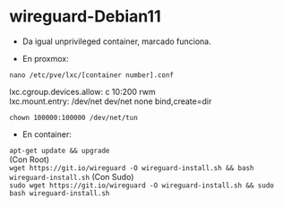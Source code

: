 # wireguard-Debian11

* Da igual unprivileged container, marcado funciona.

* En proxmox:

`nano /etc/pve/lxc/[container number].conf`
              
lxc.cgroup.devices.allow: c 10:200 rwm  
lxc.mount.entry: /dev/net dev/net none bind,create=dir

                
`chown 100000:100000 /dev/net/tun`

* En container:

`apt-get update && upgrade`  
(Con Root)  
`wget https://git.io/wireguard -O wireguard-install.sh && bash wireguard-install.sh`
(Con Sudo)  
`sudo wget https://git.io/wireguard -O wireguard-install.sh && sudo bash wireguard-install.sh`
